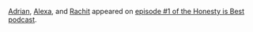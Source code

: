 [Adrian][], [Alexa][], and [Rachit][] appeared on [episode #1 of the Honesty is Best podcast][p].

[adrian]: https://www.cs.cornell.edu/~asampson/
[alexa]: https://www.cs.cornell.edu/~avh/
[rachit]: https://people.csail.mit.edu/rachit
[p]: https://honestyisbest.com/segfault/2020/Jun/16/programming-languages/
